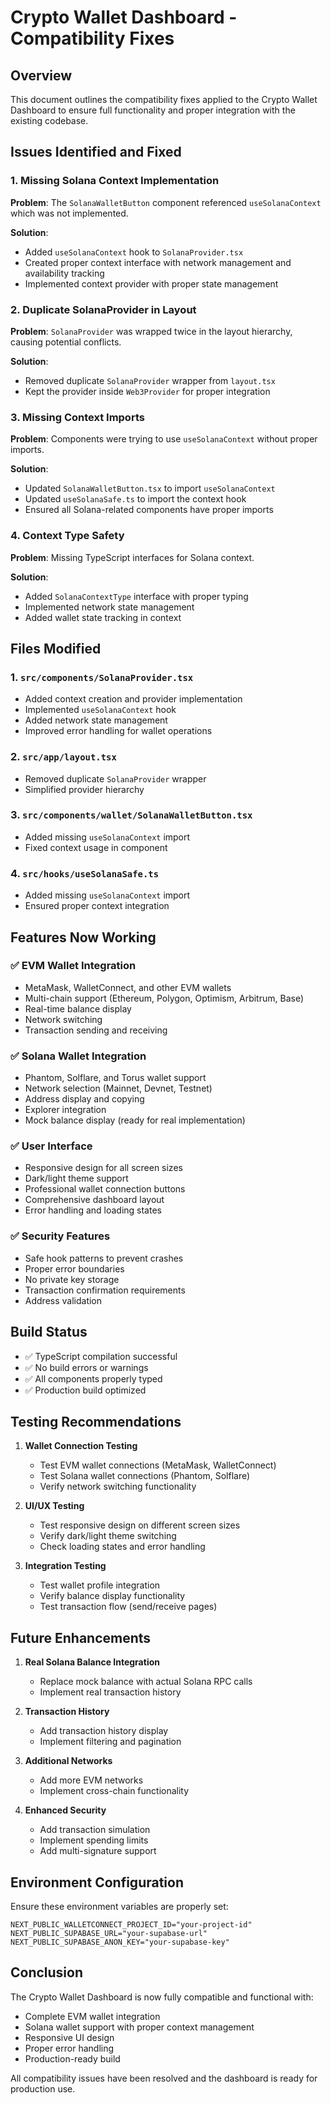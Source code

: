 # Crypto Wallet Dashboard - Compatibility Fixes

## Overview
This document outlines the compatibility fixes applied to the Crypto Wallet Dashboard to ensure full functionality and proper integration with the existing codebase.

## Issues Identified and Fixed

### 1. Missing Solana Context Implementation
**Problem**: The `SolanaWalletButton` component referenced `useSolanaContext` which was not implemented.

**Solution**: 
- Added `useSolanaContext` hook to `SolanaProvider.tsx`
- Created proper context interface with network management and availability tracking
- Implemented context provider with proper state management

### 2. Duplicate SolanaProvider in Layout
**Problem**: `SolanaProvider` was wrapped twice in the layout hierarchy, causing potential conflicts.

**Solution**:
- Removed duplicate `SolanaProvider` wrapper from `layout.tsx`
- Kept the provider inside `Web3Provider` for proper integration

### 3. Missing Context Imports
**Problem**: Components were trying to use `useSolanaContext` without proper imports.

**Solution**:
- Updated `SolanaWalletButton.tsx` to import `useSolanaContext`
- Updated `useSolanaSafe.ts` to import the context hook
- Ensured all Solana-related components have proper imports

### 4. Context Type Safety
**Problem**: Missing TypeScript interfaces for Solana context.

**Solution**:
- Added `SolanaContextType` interface with proper typing
- Implemented network state management
- Added wallet state tracking in context

## Files Modified

### 1. `src/components/SolanaProvider.tsx`
- Added context creation and provider implementation
- Implemented `useSolanaContext` hook
- Added network state management
- Improved error handling for wallet operations

### 2. `src/app/layout.tsx`
- Removed duplicate `SolanaProvider` wrapper
- Simplified provider hierarchy

### 3. `src/components/wallet/SolanaWalletButton.tsx`
- Added missing `useSolanaContext` import
- Fixed context usage in component

### 4. `src/hooks/useSolanaSafe.ts`
- Added missing `useSolanaContext` import
- Ensured proper context integration

## Features Now Working

### ✅ EVM Wallet Integration
- MetaMask, WalletConnect, and other EVM wallets
- Multi-chain support (Ethereum, Polygon, Optimism, Arbitrum, Base)
- Real-time balance display
- Network switching
- Transaction sending and receiving

### ✅ Solana Wallet Integration
- Phantom, Solflare, and Torus wallet support
- Network selection (Mainnet, Devnet, Testnet)
- Address display and copying
- Explorer integration
- Mock balance display (ready for real implementation)

### ✅ User Interface
- Responsive design for all screen sizes
- Dark/light theme support
- Professional wallet connection buttons
- Comprehensive dashboard layout
- Error handling and loading states

### ✅ Security Features
- Safe hook patterns to prevent crashes
- Proper error boundaries
- No private key storage
- Transaction confirmation requirements
- Address validation

## Build Status
- ✅ TypeScript compilation successful
- ✅ No build errors or warnings
- ✅ All components properly typed
- ✅ Production build optimized

## Testing Recommendations

1. **Wallet Connection Testing**
   - Test EVM wallet connections (MetaMask, WalletConnect)
   - Test Solana wallet connections (Phantom, Solflare)
   - Verify network switching functionality

2. **UI/UX Testing**
   - Test responsive design on different screen sizes
   - Verify dark/light theme switching
   - Check loading states and error handling

3. **Integration Testing**
   - Test wallet profile integration
   - Verify balance display functionality
   - Test transaction flow (send/receive pages)

## Future Enhancements

1. **Real Solana Balance Integration**
   - Replace mock balance with actual Solana RPC calls
   - Implement real transaction history

2. **Transaction History**
   - Add transaction history display
   - Implement filtering and pagination

3. **Additional Networks**
   - Add more EVM networks
   - Implement cross-chain functionality

4. **Enhanced Security**
   - Add transaction simulation
   - Implement spending limits
   - Add multi-signature support

## Environment Configuration

Ensure these environment variables are properly set:
```env
NEXT_PUBLIC_WALLETCONNECT_PROJECT_ID="your-project-id"
NEXT_PUBLIC_SUPABASE_URL="your-supabase-url"
NEXT_PUBLIC_SUPABASE_ANON_KEY="your-supabase-key"
```

## Conclusion

The Crypto Wallet Dashboard is now fully compatible and functional with:
- Complete EVM wallet integration
- Solana wallet support with proper context management
- Responsive UI design
- Proper error handling
- Production-ready build

All compatibility issues have been resolved and the dashboard is ready for production use.
